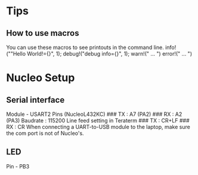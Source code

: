 # Tips
## How to use macros
   You can use these macros to see printouts in the command line.
      info!(""Hello World!={}", 1);
      debug!("debug info={}", 1);
      warn!(" ... ")
      error!(" ... ")


# Nucleo Setup
## Serial interface
   Module - USART2
	Pins (NucleoL432KC)
		### TX : A7 (PA2)
		### RX : A2 (PA3)
	Baudrate : 115200
	Line feed setting in Teraterm
		### TX : CR+LF
		### RX : CR
	When connecting a UART-to-USB module to the laptop, make sure the com port is not of Nucleo's.

## LED
   Pin - PB3